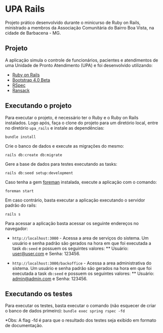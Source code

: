 # UPA Rails

Projeto prático desenvolvido durante o minicurso de Ruby on Rails, ministrado a membros da Associação Comunitária do Bairro Boa Vista, na cidade de Barbacena - MG.

## Projeto

A aplicação simula o controle de funcionários, pacientes e atendimentos de uma Unidade de Pronto Atendimento (UPA) e foi desenvolvido utilizando:

* [Ruby on Rails](http://rubyonrails.org/)
* [Bootstrap 4.0 Beta](https://getbootstrap.com/docs/4.0/getting-started/introduction/)
* [RSpec](http://rspec.info/)
* [Ransack](https://github.com/activerecord-hackery/ransack)

## Executando o projeto

Para executar o projeto, é necessário ter o Ruby e o Ruby on Rails instalados. Logo após, faça o clone do projeto para um diretório local, entre no diretório ```upa_rails``` e instale as dependências:

```bundle install```

Crie o banco de dados e execute as migrações do mesmo:

```rails db:create db:migrate```

Gere a base de dados para testes executando as tasks:

```rails db:seed setup:development```

Caso tenha a gem [foreman](https://github.com/ddollar/foreman) instalada, execute a aplicação com o comando:

```foreman start```

Em caso contrário, basta executar a aplicação executando o servidor padrão do rails:

```rails s```

Para acessar a aplicação basta acessar os seguinte endereços no navegador:

* ```http://localhost:3000``` - Acessa a area de serviços do sistema. Um usuário e senha padrão são gerados na hora em que foi executada a task ```db:seed``` e possuem os seguintes valores:
** Usuário: user@user.com e Senha: 123456.


* ```http://localhost:3000/backoffice``` - Acessa a area administrativa do sistema. Um usuário e senha padrão são gerados na hora em que foi executada a task ```db:seed``` e possuem os seguintes valores:
** Usuário: admin@admin.com e Senha: 123456.

## Executando os testes

Para executar os testes, basta executar o comando (não esquecer de criar o banco de dados primeiro):
```bundle exec spring rspec -fd```

*Obs: A flag -fd é para que o resultado dos testes seja exibido em formato de documentação.

